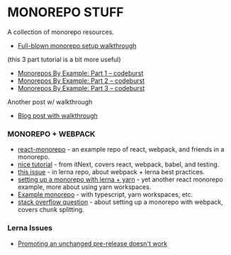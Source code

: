 # MONOREPO STUFF
A collection of monorepo resources.

- [Full-blown monorepo setup walkthrough](https://areknawo.com/full-blown-monorepo-setup-walkthrough/)

(this 3 part tutorial is a bit more useful)

- [Monorepos By Example: Part 1 – codeburst](https://codeburst.io/monorepos-by-example-part-1-3a883b49047e)
- [Monorepos By Example: Part 2 – codeburst](https://codeburst.io/monorepos-by-example-part-2-4153712cfa31)
- [Monorepos By Example: Part 3 – codeburst](https://codeburst.io/monorepos-by-example-part-3-1ebdea7ccbea)

Another post w/ walkthrough
- [Blog post with walkthrough](https://leerob.io/blog/monorepo-lerna-yarn-workspaces)

### MONOREPO + WEBPACK

- [react-monorepo](https://github.com/hannadrehman/react-monorepo) - an example repo of react, webpack, and friends in a monorepo.
- [nice tutorial](https://itnext.io/guide-react-app-monorepo-with-lerna-d932afb2e875) - from itNext, covers react, webpack, babel, and testing.
- [this issue](https://github.com/lerna/lerna/issues/1156) - in lerna repo, about webpack + lerna best practices.
- [setting up a monorepo with lerna + yarn](https://moduscreate.com/blog/setting-up-a-monorepo-react-app-with-yarn/) - yet another react monorepo example, more about using yarn workspaces.
- [Example monorepo](https://github.com/wixplosives/sample-monorepo) - with typescript, yarn workspaces, etc.
- [stack overflow question](https://stackoverflow.com/questions/46767844/how-to-properly-use-lerna-and-webpack-when-dealing-with-a-monorepo) - about setting up a monorepo with webpack, covers chunk splitting.

### Lerna Issues
- [Promoting an unchanged pre-release doesn't work](https://github.com/lerna/lerna/issues/2143)

